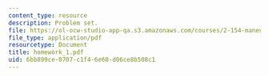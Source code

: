 ```yaml
---
content_type: resource
description: Problem set.
file: https://ol-ocw-studio-app-qa.s3.amazonaws.com/courses/2-154-maneuvering-and-control-of-surface-and-underwater-vehicles-13-49-fall-2004/6bb899ce0707c1f46e60d06ce8b508c1_homework_1.pdf
file_type: application/pdf
resourcetype: Document
title: homework_1.pdf
uid: 6bb899ce-0707-c1f4-6e60-d06ce8b508c1
---
```

